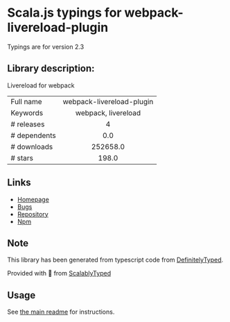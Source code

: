 
# Scala.js typings for webpack-livereload-plugin

Typings are for version 2.3

## Library description:
Livereload for webpack

|                    |                 |
| ------------------ | :-------------: |
| Full name          | webpack-livereload-plugin |
| Keywords           | webpack, livereload |
| # releases         | 4 |
| # dependents       | 0.0 |
| # downloads        | 252658.0 |
| # stars            | 198.0 |

## Links
- [Homepage](https://github.com/statianzo/webpack-livereload-plugin#readme)
- [Bugs](https://github.com/statianzo/webpack-livereload-plugin/issues)
- [Repository](https://github.com/statianzo/webpack-livereload-plugin)
- [Npm](https://www.npmjs.com/package/webpack-livereload-plugin)
    


## Note
This library has been generated from typescript code from [DefinitelyTyped](https://definitelytyped.org).

Provided with :purple_heart: from [ScalablyTyped](https://github.com/oyvindberg/ScalablyTyped)

## Usage
See [the main readme](../../readme.md) for instructions.


